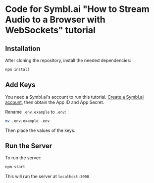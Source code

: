 # Code for Symbl.ai "How to Stream Audio to a Browser with WebSockets" tutorial

## Installation

After cloning the repository, install the needed dependencies:

```bash
npm install
```

## Add Keys

You need a Symbl.ai's account to run this tutorial. [Create a Symbl.ai account](https://platform.symbl.ai/?_ga=2.88513691.1656198395.1640249940-550822191.1640249940#/signup), then obtain the App ID and App Secret.

Rename `.env.example` to `.env`:

```bash
mv .env.example .env
```

Then place the values of the keys.

## Run the Server

To run the server:

```bash
npm start
```

This will run the server at `localhost:3000`

